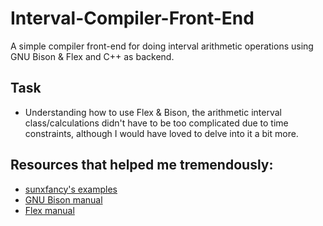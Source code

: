 # Interval-Compiler-Front-End
A simple compiler front-end for doing interval arithmetic operations using GNU Bison &amp; Flex and C++ as backend.

## Task
- Understanding how to use Flex & Bison, the arithmetic interval class/calculations didn't have to be too complicated due to time constraints, although I would have loved to delve into it a bit more.

## Resources that helped me tremendously:
- [sunxfancy's examples](https://github.com/sunxfancy/flex-bison-examples)
- [GNU Bison manual](https://www.gnu.org/software/bison/manual/)
- [Flex manual](https://westes.github.io/flex/manual/)

